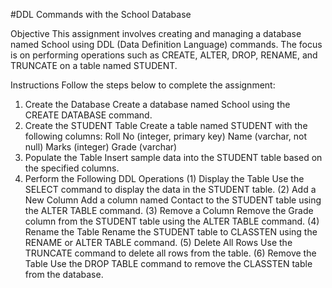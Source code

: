 #DDL Commands with the School Database

Objective
This assignment involves creating and managing a database named School using DDL (Data Definition Language) commands. The focus is on performing operations such as CREATE, ALTER, DROP, RENAME, and TRUNCATE on a table named STUDENT.

Instructions
Follow the steps below to complete the assignment:

1. Create the Database
Create a database named School using the CREATE DATABASE command.
2. Create the STUDENT Table
Create a table named STUDENT with the following columns:
Roll No (integer, primary key)
Name (varchar, not null)
Marks (integer)
Grade (varchar)
3. Populate the Table
Insert sample data into the STUDENT table based on the specified columns.
4. Perform the Following DDL Operations
(1) Display the Table
Use the SELECT command to display the data in the STUDENT table.
(2) Add a New Column
Add a column named Contact to the STUDENT table using the ALTER TABLE command.
(3) Remove a Column
Remove the Grade column from the STUDENT table using the ALTER TABLE command.
(4) Rename the Table
Rename the STUDENT table to CLASSTEN using the RENAME or ALTER TABLE command.
(5) Delete All Rows
Use the TRUNCATE command to delete all rows from the table.
(6) Remove the Table
Use the DROP TABLE command to remove the CLASSTEN table from the database.
